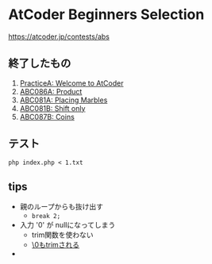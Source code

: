 # AtCoder Beginners Selection

https://atcoder.jp/contests/abs

## 終了したもの

1. [PracticeA: Welcome to AtCoder](https://atcoder.jp/contests/abs/tasks/practice_1)
2. [ABC086A: Product](https://atcoder.jp/contests/abs/tasks/abc086_a)
3. [ABC081A: Placing Marbles](https://atcoder.jp/contests/abs/tasks/abc081_a)
4. [ABC081B: Shift only](https://atcoder.jp/contests/abs/tasks/abc081_b)
5. [ABC087B: Coins](https://atcoder.jp/contests/abs/tasks/abc087_b)

## テスト

`php index.php < 1.txt`

## tips

- 親のループからも抜け出す
  - `break 2;`
- 入力 '0' が nullになってしまう
  - trim関数を使わない
  - [\0もtrimされる](https://hara-chan.com/it/programming/php-function-trim-ltrim-rtrim/)
- 